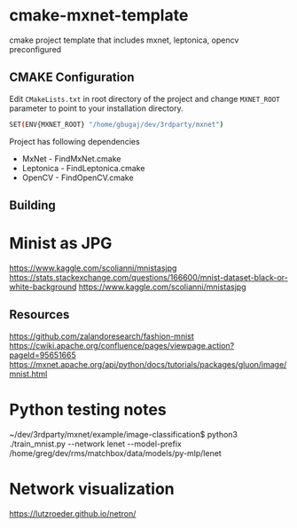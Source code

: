 # cmake-mxnet-template

cmake project template that includes mxnet, leptonica, opencv preconfigured

## CMAKE Configuration

Edit `CMakeLists.txt` in root directory of the project and change `MXNET_ROOT` parameter to point to your installation directory.

```bash
SET(ENV{MXNET_ROOT} "/home/gbugaj/dev/3rdparty/mxnet")
```

Project has following dependencies

* MxNet - FindMxNet.cmake
* Leptonica - FindLeptonica.cmake
* OpenCV - FindOpenCV.cmake

## Building


# Minist as JPG
https://www.kaggle.com/scolianni/mnistasjpg
https://stats.stackexchange.com/questions/166600/mnist-dataset-black-or-white-background
https://www.kaggle.com/scolianni/mnistasjpg

## Resources
https://github.com/zalandoresearch/fashion-mnist
https://cwiki.apache.org/confluence/pages/viewpage.action?pageId=95651665
https://mxnet.apache.org/api/python/docs/tutorials/packages/gluon/image/mnist.html


# Python testing notes
~/dev/3rdparty/mxnet/example/image-classification$ python3 ./train_mnist.py  --network lenet  --model-prefix /home/greg/dev/rms/matchbox/data/models/py-mlp/lenet

# Network visualization 
https://lutzroeder.github.io/netron/